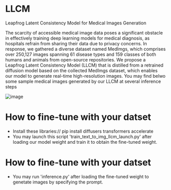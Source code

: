 # LLCM
Leapfrog Latent Consistency Model for Medical Images Generation

The scarcity of accessible medical image data poses a significant obstacle in effectively training deep learning models for medical diagnosis, as hospitals refrain from sharing their data due to privacy concerns. In response, we gathered a diverse dataset named MedImgs, which comprises over 250,127 images spanning 61 disease types and 159 classes of both humans and animals from open-source repositories. We propose a Leapfrog Latent Consistency Model (LLCM) that is distilled from a retrained diffusion model based on the collected MedImgs dataset, which enables our model to generate real-time high-resolution images. You may find belwo some sample medical images generated by our LLCM at several inference steps

![image](https://github.com/lyskds/LLCM/assets/162650359/6192f441-50e2-453c-a966-36c54f77c32b)

# How to fine-tune with your datset
- Install these libraries://
pip install diffusers transformers accelerate
- You may launch this script 'train_text_to_img_llcm_launch.py' after loading our model weight and train it to obtain the fine-tuned weight.

# How to fine-tune with your datset
- You may run 'inference.py' after loading the fine-tuned weight to genetate images by specifying the prompt.
